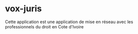 # vox-juris
Cette application est une application de mise en réseau avec les professionnels du droit en Cote d'Ivoire
